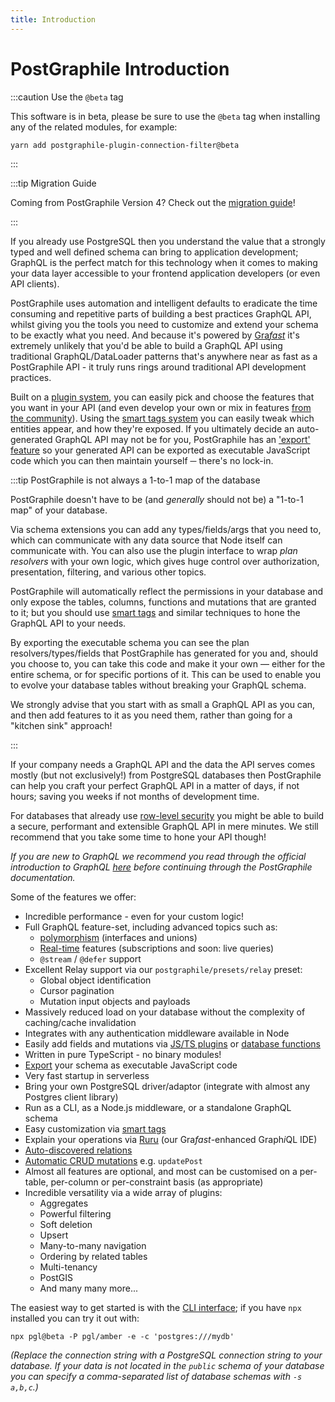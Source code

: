 ```yaml
---
title: Introduction
---
```


# PostGraphile Introduction

:::caution Use the `@beta` tag

This software is in beta, please be sure to use the `@beta` tag when installing any of the related modules, for example:

```sh
yarn add postgraphile-plugin-connection-filter@beta
```

:::

:::tip Migration Guide

Coming from PostGraphile Version 4? Check out the
[migration guide](./migrating-from-v4/index.mdx)!

:::

If you already use PostgreSQL then you understand the value that a strongly
typed and well defined schema can bring to application development; GraphQL is
the perfect match for this technology when it comes to making your data layer
accessible to your frontend application developers (or even API clients).

PostGraphile uses automation and intelligent defaults to eradicate the time
consuming and repetitive parts of building a best practices GraphQL API, whilst
giving you the tools you need to customize and extend your schema to be exactly
what you need. And because it's powered by [Gra*fast*](https://grafast.org) it's
extremely unlikely that you'd be able to build a GraphQL API using traditional
GraphQL/DataLoader patterns that's anywhere near as fast as a PostGraphile API -
it truly runs rings around traditional API development practices.

Built on a [plugin system](./extending), you can easily pick and choose the
features that you want in your API (and even develop your own or mix in features
[from the community](./community-plugins)). Using the
[smart tags system](./smart-tags) you can easily tweak which entities appear,
and how they're exposed. If you ultimately decide an auto-generated GraphQL API
may not be for you, PostGraphile has an ['export' feature](./exporting-schema)
so your generated API can be exported as executable JavaScript code which you
can then maintain yourself ─ there's no lock-in.

:::tip PostGraphile is not always a 1-to-1 map of the database

PostGraphile doesn't have to be (and _generally_ should not be) a "1-to-1 map"
of your database.

Via schema extensions you can add any types/fields/args that you need to, which
can communicate with any data source that Node itself can communicate with. You
can also use the plugin interface to wrap _plan resolvers_ with your own logic,
which gives huge control over authorization, presentation, filtering, and
various other topics.

PostGraphile will automatically reflect the permissions in your
database and only expose the tables, columns, functions and mutations that are
granted to it; but you should use [smart tags](./smart-tags) and similar
techniques to hone the GraphQL API to your needs.

By exporting the executable schema you can see the plan resolvers/types/fields
that PostGraphile has generated for you and, should you choose to, you can take
this code and make it your own — either for the entire schema, or for specific
portions of it. This can be used to enable you to evolve your database tables
without breaking your GraphQL schema.

We strongly advise that you start with as small a GraphQL API as you can, and
then add features to it as you need them, rather than going for a "kitchen sink"
approach!

:::

If your company needs a GraphQL API and the data the API serves comes mostly
(but not exclusively!) from PostgreSQL databases then PostGraphile can help you
craft your perfect GraphQL API in a matter of days, if not hours; saving you
weeks if not months of development time.

For databases that already use
[row-level security](https://learn.graphile.org/docs/PostgreSQL_Row_Level_Security_Infosheet.pdf)
you might be able to build a secure, performant and extensible GraphQL API in
mere minutes. <!-- ; however, row-level security is not required to secure your
PostGraphile API ─ there are other options for authorization. (TODO: detail
these options!) --> We still recommend that you take some time to hone your API though!

_If you are new to GraphQL we recommend you read through the official
introduction to GraphQL [here](https://graphql.org/learn/) before continuing
through the PostGraphile documentation._

Some of the features we offer:

- Incredible performance - even for your custom logic!
- Full GraphQL feature-set, including advanced topics such as:
  - [polymorphism](./polymorphism.md) (interfaces and unions)
  - [Real-time](./realtime.md) features (subscriptions and soon: live queries)
  - `@stream` / `@defer` support
- Excellent Relay support via our `postgraphile/presets/relay` preset:
  - Global object identification
  - Cursor pagination
  - Mutation input objects and payloads
- Massively reduced load on your database without the complexity of caching/cache invalidation
- Integrates with any authentication middleware available in Node
- Easily add fields and mutations via [JS/TS plugins](./extending) or
  [database functions](./functions)
- Written in pure TypeScript - no binary modules!
- [Export](./exporting-schema.md) your schema as executable JavaScript code
- Very fast startup in serverless
- Bring your own PostgreSQL driver/adaptor (integrate with almost any Postgres client library)
- Run as a CLI, as a Node.js middleware, or a standalone GraphQL schema
- Easy customization via [smart tags](./smart-tags)
- Explain your operations via [Ruru](https://grafast.org/ruru/) (our Gra*fast*-enhanced Graph*i*QL IDE)
- [Auto-discovered relations](./relations)
- [Automatic CRUD mutations](./crud-mutations) e.g. `updatePost`
- Almost all features are optional, and most can be customised on a per-table, per-column or per-constraint basis (as appropriate)
- Incredible versatility via a wide array of plugins:
  - Aggregates
  - Powerful filtering
  - Soft deletion
  - Upsert
  - Many-to-many navigation
  - Ordering by related tables
  - Multi-tenancy
  - PostGIS
  - And many many more...

The easiest way to get started is with the [CLI interface](./usage-cli); if you
have `npx` installed you can try it out with:

```
npx pgl@beta -P pgl/amber -e -c 'postgres:///mydb'
```

_(Replace the connection string with a PostgreSQL connection string to your
database. If your data is not located in the `public` schema of your database
you can specify a comma-separated list of database schemas with `-s a,b,c`.)_
